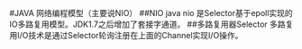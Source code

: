 #JAVA 网络编程模型（主要说NIO）
##NIO
java nio 是Selector基于epoll实现的IO多路复用模型。JDK1.7之后增加了套接字通道。
##多路复用器Selector
多路复用I/O技术是通过Selector轮询注册在上面的Channel实现I/O操作。